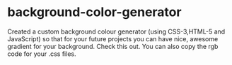 # background-color-generator
Created a custom background colour generator (using CSS-3,HTML-5 and JavaScript) so that for your future projects you can have nice, awesome gradient for your background.
Check this out.
You can also copy the rgb code for your .css files.

